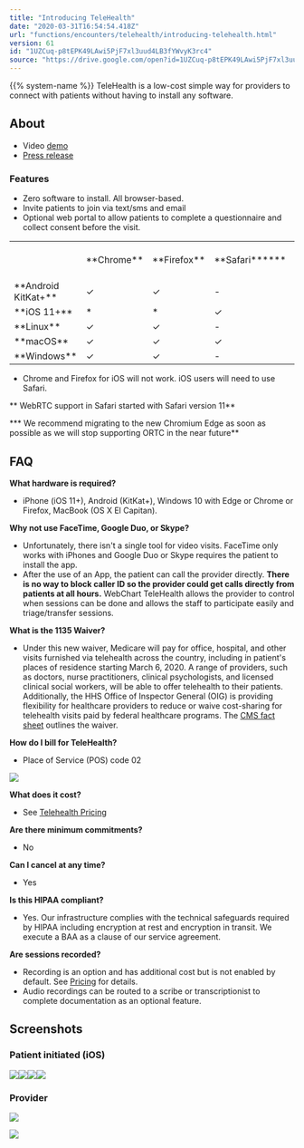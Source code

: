 ```yaml
---
title: "Introducing TeleHealth"
date: "2020-03-31T16:54:54.418Z"
url: "functions/encounters/telehealth/introducing-telehealth.html"
version: 61
id: "1UZCuq-p8tEPK49LAwi5PjF7xl3uud4LB3fYWvyK3rc4"
source: "https://drive.google.com/open?id=1UZCuq-p8tEPK49LAwi5PjF7xl3uud4LB3fYWvyK3rc4"
---
```

{{% system-name %}} TeleHealth is a low-cost simple way for providers to connect with patients without having to install any software.  

## About 

* Video [demo](https://drive.google.com/file/d/132m2tAJ_yX1eVtE1lPzkUzlhQNrMXsnB/view?usp=sharing)
* [Press release](https://docs.google.com/document/d/1TdSU2dNwnUO3T4kInqYwsJAzk9dEv6OVmNUDdMwljNU)

### Features

* Zero software to install. All browser-based. 
* Invite patients to join via text/sms and email
* Optional web portal to allow patients to complete a questionnaire and collect consent before the visit. 

<table>
  <tr>
    <td></td>
    <td>**Chrome**</td>
    <td>**Firefox**</td>
    <td>**Safari******</td>
    <td>**Edge (ORTC*** & Chromium)****</td>
  </tr>
  <tr>
    <td>**Android KitKat+**</td>
    <td>✓</td>
    <td>✓</td>
    <td>-</td>
    <td>-</td>
  </tr>
  <tr>
    <td>**iOS 11+**</td>
    <td>*</td>
    <td>*</td>
    <td>✓</td>
    <td>-</td>
  </tr>
  <tr>
    <td>**Linux**</td>
    <td>✓</td>
    <td>✓</td>
    <td>-</td>
    <td>-</td>
  </tr>
  <tr>
    <td>**macOS**</td>
    <td>✓</td>
    <td>✓</td>
    <td>✓</td>
    <td>-</td>
  </tr>
  <tr>
    <td>**Windows**</td>
    <td>✓</td>
    <td>✓</td>
    <td>-</td>
    <td>✓</td>
  </tr>
</table>

* Chrome and Firefox for iOS will not work. iOS users will need to use Safari.

** WebRTC support in Safari started with Safari version 11**

*** We recommend migrating to the new Chromium Edge as soon as possible as we will stop supporting ORTC in the near future**



## FAQ

**What hardware is required?**

* iPhone (iOS 11+), Android (KitKat+), Windows 10 with Edge or Chrome or Firefox, MacBook (OS X El Capitan).

**Why not use FaceTime, Google Duo, or Skype?**

* Unfortunately, there isn't a single tool for video visits. FaceTime only works with iPhones and Google Duo or Skype requires the patient to install the app. 
* After the use of an App, the patient can call the provider directly. <strong>There is no way to block caller ID so the provider could get calls directly from patients at all hours.</strong> WebChart TeleHealth allows the provider to control when sessions can be done and allows the staff to participate easily and triage/transfer sessions. 

**What is the 1135 Waiver?**

* Under this new waiver, Medicare will pay for office, hospital, and other visits furnished via telehealth across the country, including in patient's places of residence starting March 6, 2020.  A range of providers, such as doctors, nurse practitioners, clinical psychologists, and licensed clinical social workers, will be able to offer telehealth to their patients.  Additionally, the HHS Office of Inspector General (OIG) is providing flexibility for healthcare providers to reduce or waive cost-sharing for telehealth visits paid by federal healthcare programs. The [CMS fact sheet](https://www.cms.gov/newsroom/fact-sheets/medicare-telemedicine-health-care-provider-fact-sheet) outlines the waiver. 

**How do I bill for TeleHealth?**

* Place of Service (POS) code 02

![](introducing-telehealth.images/image2.png)

**What does it cost?**

* See [Telehealth Pricing](telehealth-pricing.html)

**Are there minimum commitments?**

* No

**Can I cancel at any time?**

* Yes

**Is this HIPAA compliant?**

* Yes. Our infrastructure complies with the technical safeguards required by HIPAA including encryption at rest and encryption in transit. We execute a BAA as a clause of our service agreement. 

**Are sessions recorded?**

* Recording is an option and has additional cost but is not enabled by default. See [Pricing](#h.r8pf4oszsrdj) for details. 
* Audio recordings can be routed to a scribe or transcriptionist to complete documentation as an optional feature. 

## Screenshots 

### Patient initiated (iOS)

![](introducing-telehealth.images/image3.png)![](introducing-telehealth.images/image4.png)![](introducing-telehealth.images/image5.png)![](introducing-telehealth.images/image6.png)



### Provider

![](https://lh3.googleusercontent.com/XeNJs8Z2GhzRuz2r2vb68iLfbjr-6MByy25Kzla9DSd4v0TqRFv8KQAjxAcxVnXI5iNKsBY8qJyZsvXJnEQ17pAmVzePgi23aqlcPfvKT7fBoOebbaYw8HODT5_tOGCzQdf9y907TU94q6wgcQ)



![](https://lh3.googleusercontent.com/F6hoRmZV0blKaHu-p7p76n587_IE3uAagdF6RSNZ0Z0ZFtzwR_eLoqlHVpdvYsZMp1yaaNpl_Eq8bxPuKBdaTGTwYU349qHkUKV_tUyCuPE99Ob7epxNJNNzf39241_XdYuLTBU_-yQZATAX2g)



